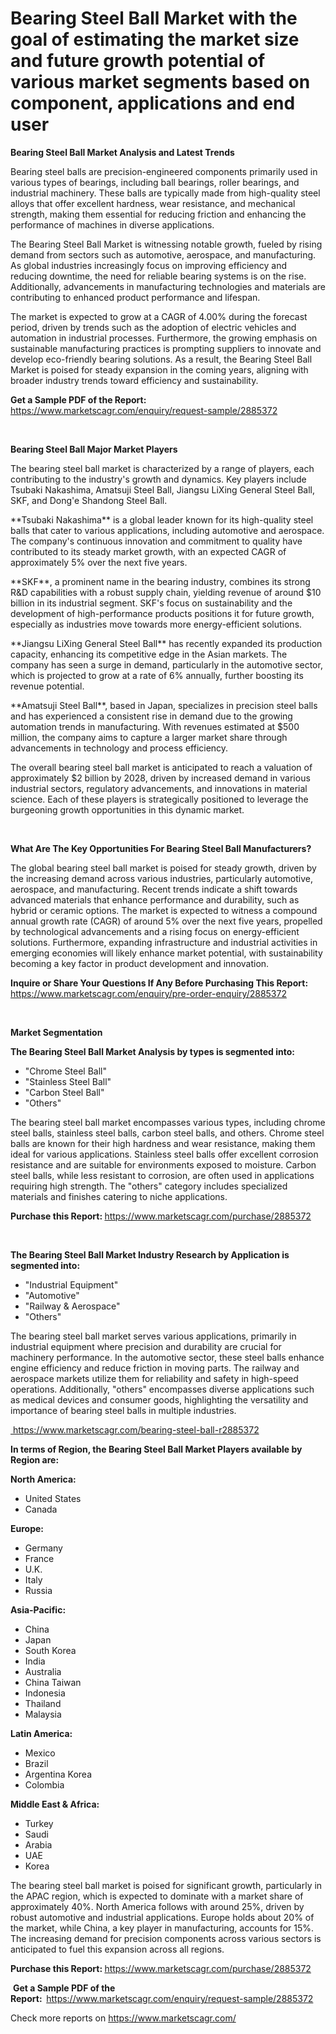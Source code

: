 <p><h1>Bearing Steel Ball Market with the goal of estimating the market size and future growth potential of various market segments based on component, applications and end user</h1></p><p><strong>Bearing Steel Ball Market Analysis and Latest Trends</strong></p>
<p><p>Bearing steel balls are precision-engineered components primarily used in various types of bearings, including ball bearings, roller bearings, and industrial machinery. These balls are typically made from high-quality steel alloys that offer excellent hardness, wear resistance, and mechanical strength, making them essential for reducing friction and enhancing the performance of machines in diverse applications.</p><p>The Bearing Steel Ball Market is witnessing notable growth, fueled by rising demand from sectors such as automotive, aerospace, and manufacturing. As global industries increasingly focus on improving efficiency and reducing downtime, the need for reliable bearing systems is on the rise. Additionally, advancements in manufacturing technologies and materials are contributing to enhanced product performance and lifespan.</p><p>The market is expected to grow at a CAGR of 4.00% during the forecast period, driven by trends such as the adoption of electric vehicles and automation in industrial processes. Furthermore, the growing emphasis on sustainable manufacturing practices is prompting suppliers to innovate and develop eco-friendly bearing solutions. As a result, the Bearing Steel Ball Market is poised for steady expansion in the coming years, aligning with broader industry trends toward efficiency and sustainability.</p></p>
<p><strong>Get a Sample PDF of the Report:&nbsp;</strong> <a href="https://www.marketscagr.com/enquiry/request-sample/2885372?utm_campaign=2866&utm_medium=2&utm_source=Github&utm_content=ia&utm_term=13032025&utm_id=bearing-steel-ball">https://www.marketscagr.com/enquiry/request-sample/2885372</a></p>
<p>&nbsp;</p>
<p><strong>Bearing Steel Ball Major Market Players</strong></p>
<p><p>The bearing steel ball market is characterized by a range of players, each contributing to the industry's growth and dynamics. Key players include Tsubaki Nakashima, Amatsuji Steel Ball, Jiangsu LiXing General Steel Ball, SKF, and Dong'e Shandong Steel Ball. </p><p>**Tsubaki Nakashima** is a global leader known for its high-quality steel balls that cater to various applications, including automotive and aerospace. The company's continuous innovation and commitment to quality have contributed to its steady market growth, with an expected CAGR of approximately 5% over the next five years.</p><p>**SKF**, a prominent name in the bearing industry, combines its strong R&D capabilities with a robust supply chain, yielding revenue of around $10 billion in its industrial segment. SKF's focus on sustainability and the development of high-performance products positions it for future growth, especially as industries move towards more energy-efficient solutions.</p><p>**Jiangsu LiXing General Steel Ball** has recently expanded its production capacity, enhancing its competitive edge in the Asian markets. The company has seen a surge in demand, particularly in the automotive sector, which is projected to grow at a rate of 6% annually, further boosting its revenue potential.</p><p>**Amatsuji Steel Ball**, based in Japan, specializes in precision steel balls and has experienced a consistent rise in demand due to the growing automation trends in manufacturing. With revenues estimated at $500 million, the company aims to capture a larger market share through advancements in technology and process efficiency.</p><p>The overall bearing steel ball market is anticipated to reach a valuation of approximately $2 billion by 2028, driven by increased demand in various industrial sectors, regulatory advancements, and innovations in material science. Each of these players is strategically positioned to leverage the burgeoning growth opportunities in this dynamic market.</p></p>
<p>&nbsp;</p>
<p><strong>What Are The Key Opportunities For Bearing Steel Ball Manufacturers?</strong></p>
<p><p>The global bearing steel ball market is poised for steady growth, driven by the increasing demand across various industries, particularly automotive, aerospace, and manufacturing. Recent trends indicate a shift towards advanced materials that enhance performance and durability, such as hybrid or ceramic options. The market is expected to witness a compound annual growth rate (CAGR) of around 5% over the next five years, propelled by technological advancements and a rising focus on energy-efficient solutions. Furthermore, expanding infrastructure and industrial activities in emerging economies will likely enhance market potential, with sustainability becoming a key factor in product development and innovation.</p></p>
<p><strong>Inquire or Share Your Questions If Any Before Purchasing This Report:</strong> <a href="https://www.marketscagr.com/enquiry/pre-order-enquiry/2885372?utm_campaign=2866&utm_medium=2&utm_source=Github&utm_content=ia&utm_term=13032025&utm_id=bearing-steel-ball">https://www.marketscagr.com/enquiry/pre-order-enquiry/2885372</a></p>
<p>&nbsp;</p>
<p><strong>Market Segmentation</strong></p>
<p><strong>The Bearing Steel Ball Market Analysis by types is segmented into:</strong></p>
<p><ul><li>"Chrome Steel Ball"</li><li>"Stainless Steel Ball"</li><li>"Carbon Steel Ball"</li><li>"Others"</li></ul></p>
<p><p>The bearing steel ball market encompasses various types, including chrome steel balls, stainless steel balls, carbon steel balls, and others. Chrome steel balls are known for their high hardness and wear resistance, making them ideal for various applications. Stainless steel balls offer excellent corrosion resistance and are suitable for environments exposed to moisture. Carbon steel balls, while less resistant to corrosion, are often used in applications requiring high strength. The "others" category includes specialized materials and finishes catering to niche applications.</p></p>
<p><strong>Purchase this Report:&nbsp;</strong><a href="https://www.marketscagr.com/purchase/2885372?utm_campaign=2866&utm_medium=2&utm_source=Github&utm_content=ia&utm_term=13032025&utm_id=bearing-steel-ball">https://www.marketscagr.com/purchase/2885372</a></p>
<p>&nbsp;</p>
<p><strong>The Bearing Steel Ball Market Industry Research by Application is segmented into:</strong></p>
<p><ul><li>"Industrial Equipment"</li><li>"Automotive"</li><li>"Railway & Aerospace"</li><li>"Others"</li></ul></p>
<p><p>The bearing steel ball market serves various applications, primarily in industrial equipment where precision and durability are crucial for machinery performance. In the automotive sector, these steel balls enhance engine efficiency and reduce friction in moving parts. The railway and aerospace markets utilize them for reliability and safety in high-speed operations. Additionally, "others" encompasses diverse applications such as medical devices and consumer goods, highlighting the versatility and importance of bearing steel balls in multiple industries.</p></p>
<p><a href="https://www.marketscagr.com/bearing-steel-ball-r2885372?utm_campaign=2866&utm_medium=2&utm_source=Github&utm_content=ia&utm_term=13032025&utm_id=bearing-steel-ball">&nbsp;https://www.marketscagr.com/bearing-steel-ball-r2885372</a></p>
<p><strong>In terms of Region, the Bearing Steel Ball Market Players available by Region are:</strong></p>
<p>
    <p> <strong> North America: </strong>
        <ul>
            <li>United States</li>
            <li>Canada</li>
        </ul>
        </p> 
    <p> <strong> Europe: </strong>
        <ul>
            <li>Germany</li>
            <li>France</li>
            <li>U.K.</li>
            <li>Italy</li>
            <li>Russia</li>
        </ul>
        </p> 
    <p> <strong> Asia-Pacific: </strong>
        <ul>
            <li>China</li>
            <li>Japan</li>
            <li>South Korea</li>
            <li>India</li>
            <li>Australia</li>
            <li>China Taiwan</li>
            <li>Indonesia</li>
            <li>Thailand</li>
            <li>Malaysia</li>
        </ul>
        </p> 
    <p> <strong> Latin America: </strong>
        <ul>
            <li>Mexico</li>
            <li>Brazil</li>
            <li>Argentina Korea</li>
            <li>Colombia</li>
        </ul>
        </p> 
    <p> <strong> Middle East & Africa: </strong>
        <ul>
            <li>Turkey</li>
            <li>Saudi</li>
            <li>Arabia</li>
            <li>UAE</li>
            <li>Korea</li>
        </ul>
    </p>
    </p>
<p><p>The bearing steel ball market is poised for significant growth, particularly in the APAC region, which is expected to dominate with a market share of approximately 40%. North America follows with around 25%, driven by robust automotive and industrial applications. Europe holds about 20% of the market, while China, a key player in manufacturing, accounts for 15%. The increasing demand for precision components across various sectors is anticipated to fuel this expansion across all regions.</p></p>
<p><strong>Purchase this Report: </strong><a href="https://www.marketscagr.com/purchase/2885372?utm_campaign=2866&utm_medium=2&utm_source=Github&utm_content=ia&utm_term=13032025&utm_id=bearing-steel-ball">https://www.marketscagr.com/purchase/2885372</a></p>
<p>&nbsp;<strong>Get a Sample PDF of the Report:&nbsp;&nbsp;</strong><a href="https://www.marketscagr.com/enquiry/request-sample/2885372?utm_campaign=2866&utm_medium=2&utm_source=Github&utm_content=ia&utm_term=13032025&utm_id=bearing-steel-ball">https://www.marketscagr.com/enquiry/request-sample/2885372</a></p>
<p><strong></strong></p>
<p>Check more reports on <a href="https://www.marketscagr.com/?utm_campaign=2866&utm_medium=2&utm_source=Github&utm_content=ia&utm_term=13032025&utm_id=bearing-steel-ball">https://www.marketscagr.com/</a></p>